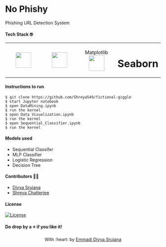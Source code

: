 # No Phishy
Phishing URL Detection System

#### Tech Stack :nerd_face:
<table>
<tbody>
 <tr>
<td align="center" width="25%">
<img height=50px src="https://upload.wikimedia.org/wikipedia/commons/e/ed/Pandas_logo.svg"> 
</td>
   <td align="center" width="25%">
<img height=50px src="https://upload.wikimedia.org/wikipedia/commons/1/1a/NumPy_logo.svg"> 
</td>
      <td align="center" width="25%">
       <span align = "center">Matplotlib</span>
<img height=50px src="https://upload.wikimedia.org/wikipedia/commons/8/84/Matplotlib_icon.svg"> 
 
   </td>
   </td>
      <td align="center" width="25%">
        <span align = "center"><h1>Seaborn</h1></span>

   </td>
  </tr>
  </tbody>
  </table>
  
 #### Instructions to run
```
$ git clone https://github.com/Shreya549/fictional-giggle
$ start Jupyter notebook
$ open DataMining.ipynb
$ run the kernel
$ open Data Visualization.ipynb
$ run the kernel
$ open Sequential_Classifier.ipynb
$ run the kernel
```

#### Models used
- Sequential Classifer
- MLP Classifier
- Logistic Regression
- Decision Tree


#### Contributors :woman_student:	
- <a href="https://github.com/emmadidivyasrujana">Divya Srujana</a>
- <a href="https://github.com/Shreya549">Shreya Chatterjee</a>


#### License
[![License](http://img.shields.io/:license-mit-blue.svg?style=flat-square)](http://badges.mit-license.org)
#### Do drop by a :star: if you like it!

<p align="center">
	With :heart: by <a href="" target="_blank">Emmadi Divya Srujana</a>
</p>
